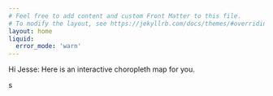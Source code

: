 ```yaml
---
# Feel free to add content and custom Front Matter to this file.
# To modify the layout, see https://jekyllrb.com/docs/themes/#overriding-theme-defaults
layout: home
liquid:
  error_mode: 'warn'
---
```

<script src="https://cdn.jsdelivr.net/npm/vega@5"></script>
<script src="https://cdn.jsdelivr.net/npm/vega-lite@5"></script>
<script src="https://cdn.jsdelivr.net/npm/vega-embed@6"></script>


Hi Jesse: Here is an interactive choropleth map for you.

<div id="vis"></div>

<script type="text/javascript">
  var spec = "https://raw.githubusercontent.com/c-koster/vega-specs/master/reachwell/multi-choropleth.json";
  vegaEmbed('#vis', spec).then(function(result) {}).catch(console.error);
</script>s